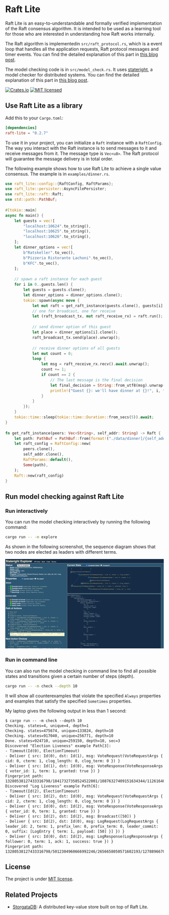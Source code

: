 # Raft Lite

Raft Lite is an easy-to-understandable and formally verified implementation of the Raft consensus algorithm. It is intended to be used as a learning tool for those who are interested in understanding how Raft works internally.

The Raft algorithm is implementedin `src/raft_protocol.rs`, which is a event loop that handles all the application requests, Raft protocol messages and timer events. You can find the detailed explanation of this part in [this blog post](https://liangrunda.com/posts/raft-lite/).

The model checking code is in `src/model_check.rs`. It uses [stateright](https://github.com/stateright/stateright), a model checker for distributed systems. You can find the detailed explanation of this part in [this blog post](https://liangrunda.com/posts/raft-lite-model-check/). 

[![Crates.io][crates-badge]][crates-url]
[![MIT licensed][mit-badge]][mit-url]

[crates-badge]: https://img.shields.io/crates/v/raft-lite
[crates-url]: https://crates.io/crates/raft-lite
[mit-badge]: https://img.shields.io/badge/license-MIT-blue.svg
[mit-url]: https://github.com/LiangrunDa/raft-lite/blob/main/LICENSE

## Use Raft Lite as a library

Add this to your `Cargo.toml`:

```toml
[dependencies]
raft-lite = "0.2.7"
```

To use it in your project, you can initialize a `Raft` instance with a `RaftConfig`. The way you interact with the Raft instance is to send messages to it and receive messages from it. The message type is `Vec<u8>`. The Raft protocol will guarantee the message delivery is in total order. 

The following example shows how to use Raft Lite to achieve a single value consensus. The example is in `examples/dinner.rs`.

```rust
use raft_lite::config::{RaftConfig, RaftParams};
use raft_lite::persister::AsyncFilePersister;
use raft_lite::raft::Raft;
use std::path::PathBuf;

#[tokio::main]
async fn main() {
    let guests = vec![
        "localhost:10624".to_string(),
        "localhost:10625".to_string(),
        "localhost:10626".to_string(),
    ];
    let dinner_options = vec![
        b"Ratskeller".to_vec(),
        b"Pizzeria Ristorante Lachoni".to_vec(),
        b"KFC".to_vec(),
    ];

    // spawn a raft instance for each guest
    for i in 0..guests.len() {
        let guests = guests.clone();
        let dinner_options = dinner_options.clone();
        tokio::spawn(async move {
            let mut raft = get_raft_instance(guests.clone(), guests[i].clone());
            // one for broadcast, one for receive
            let (raft_broadcast_tx, mut raft_receive_rx) = raft.run();

            // send dinner option of this guest
            let place = dinner_options[i].clone();
            raft_broadcast_tx.send(place).unwrap();

            // receive dinner options of all guests
            let mut count = 0;
            loop {
                let msg = raft_receive_rx.recv().await.unwrap();
                count += 1;
                if count == 2 {
                    // The last message is the final decision
                    let final_decision = String::from_utf8(msg).unwrap();
                    println!("Guest {}: we'll have dinner at {}!", i, final_decision);
                }
            }
        });
    }
    tokio::time::sleep(tokio::time::Duration::from_secs(5)).await;
}

fn get_raft_instance(peers: Vec<String>, self_addr: String) -> Raft {
    let path: PathBuf = PathBuf::from(format!("./data/dinner]/{self_addr}"));
    let raft_config = RaftConfig::new(
        peers.clone(),
        self_addr.clone(),
        RaftParams::default(),
        Some(path),
    );
    Raft::new(raft_config)
}
```

## Run model checking against Raft Lite

### Run interactively

You can run the model checking interactively by running the following command:

```bash
cargo run -- -m explore 
```

As shown in the following screenshot, the sequence diagram shows that two nodes are elected as leaders with different terms.

![img.png](imgs/model-check-explore.png)

### Run in command line

You can also run the model checking in command line to find all possible states and transitions given a certain number of steps (depth).

```bash
cargo run -- -m check --depth 10
```

It will show all counterexamples that violate the specified `Always` properties and examples that satisfy the specified `Sometimes` properties.

My laptop gives the following output in less than 1 second: 

```shell
$ cargo run -- -m check --depth 10
Checking. states=4, unique=4, depth=1
Checking. states=475674, unique=133824, depth=10
Checking. states=917040, unique=256771, depth=10
Done. states=924710, unique=259150, depth=10, sec=3
Discovered "Election Liveness" example Path[3]:
- Timeout(Id(0), ElectionTimeout)
- Deliver { src: Id(0), dst: Id(1), msg: VoteRequest(VoteRequestArgs { cid: 0, cterm: 1, clog_length: 0, clog_term: 0 }) }
- Deliver { src: Id(1), dst: Id(0), msg: VoteResponse(VoteResponseArgs { voter_id: 1, term: 1, granted: true }) }
Fingerprint path: 13280538127433316798/18417327358524522001/10876327409151634344/11261648250825353397
Discovered "Log Liveness" example Path[6]:
- Timeout(Id(2), ElectionTimeout)
- Deliver { src: Id(2), dst: Id(0), msg: VoteRequest(VoteRequestArgs { cid: 2, cterm: 1, clog_length: 0, clog_term: 0 }) }
- Deliver { src: Id(0), dst: Id(2), msg: VoteResponse(VoteResponseArgs { voter_id: 0, term: 1, granted: true }) }
- Deliver { src: Id(2), dst: Id(2), msg: Broadcast([50]) }
- Deliver { src: Id(2), dst: Id(0), msg: LogRequest(LogRequestArgs { leader_id: 2, term: 1, prefix_len: 0, prefix_term: 0, leader_commit: 0, suffix: [LogEntry { term: 1, payload: [50] }] }) }
- Deliver { src: Id(0), dst: Id(2), msg: LogResponse(LogResponseArgs { follower: 0, term: 1, ack: 1, success: true }) }
Fingerprint path: 13280538127433316798/5012304960666992246/2656658050571602193/12788966706765998312/12610557528799436519/6208176474896103011/7212898540444505159

```

## License
The project is under [MIT license](https://github.com/LiangrunDa/raft-lite/blob/main/LICENSE).

## Related Projects

- [StorgataDB](https://github.com/LiangrunDa/StorgataDB): A distributed key-value store built on top of Raft Lite. 

